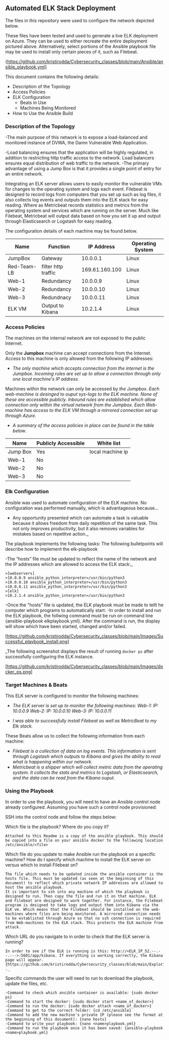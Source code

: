 ## Automated ELK Stack Deployment

The files in this repository were used to configure the network depicted below.

These files have been tested and used to generate a live ELK deployment on Azure. They can be used to either recreate the entire deployment pictured above. Alternatively, select portions of the Ansible playbook file may be used to install only certain pieces of it, such as Filebeat.

{https://github.com/kristirodda/Cybersecurity_classes/blob/main/Ansible/ansible_playbook.yml}

This document contains the following details:
- Description of the Topology
- Access Policies
- ELK Configuration
  - Beats in Use
  - Machines Being Monitored
- How to Use the Ansible Build


### Description of the Topology

-The main purpose of this network is to expose a load-balanced and monitored instance of DVWA, the Damn Vulnerable Web Application.

-Load balancing ensures that the application will be highly regulated, in addition to restricting http traffic access to the network. Load balancers ensures equal distribution of web traffic to the network.
-The primary advantage of using a Jump Box is that it provides a single point of entry for an entire network.

Integrating an ELK server allows users to easily monitor the vulnerable VMs for changes to the operating system and logs each event. Filebeat is designed to record logs from computers that you set up such as log files, it also collects log events and outputs them into the ELK stack for easy reading. Where as Metricbeat records statistics and metrics from the operating system and services which are running on the server. Much like Filebeat, Metricbeat will output data based on how you set it up and output through Elasticsearch or Logstash for easy reading.

The configuration details of each machine may be found below.

| Name          | Function            | IP Address     | Operating System |
|----------     |---------            |------------    |------------------|
| JumpBox       | Gateway             | 10.0.0.1       | Linux            |
| Red-Team-LB   | filter http traffic | 169.61.160.100 | Linux            |
| Web-1         | Redundancy          | 10.0.0.9       | Linux            |
| Web-2         | Redundancy          | 10.0.0.10      | Linux            |
| Web-3         | Redundnacy          | 10.0.0.11      | Linux            |
| ELK VM        | Output to Kibana    | 10.2.1.4       | Linux            |

### Access Policies
The machines on the internal network are not exposed to the public Internet. 

Only the **Jumpbox** machine can accept connections from the Internet. Access to this machine is only allowed from the following IP addresses:
  - _The only machine which accepts connection from the internet is the Jumpbox. Incoming rules are set up to allow a connection through only one local machine's IP address._

Machines within the network can only be accessed by _the Jumpbox_.
  _Each web-machine is desinged to ouput sys-logs to the ELK machine. None of these are accessible publicly. Inbound rules are established which allow connection only within the virtual network from the Jumpbox. Each Web-machine has access to the ELK VM through a mirrored connection set up through Azure._

  - _A summary of the access policies in place can be found in the table below._

| Name          | Publicly Accessible | White list 
|----------     |---------            |------------    
| Jump Box      | Yes                 | local machine ip 
| Web-1         | No                  |        
| Web-2         | No                  |   
| Web-3         | No                  |      


### Elk Configuration

Ansible was used to automate configuration of the ELK machine. No configuration was performed manually, which is advantageous because...
  - Any opportunity presented which can automate a task is valuable because it allows freedom from daily repetition of the same task. This not only improves productivity, but it also removes variables for mistakes based on repetitve action._

The playbook implements the following tasks:
The following bulletpoints will describe how to implement the elk-playbook

  -The “hosts” file must be updated to reflect the name of the network and the IP addresses which are allowed to access the ELK stack:_


    >[webservers] 
    >10.0.0.9 ansible_python_interpreter=/usr/bin/python3 
    >10.0.0.10 ansible_python_interpreter=/usr/bin/python3 
    >10.0.0.11 ansible_python_interpreter=/usr/bin/python3
    >[elk] 
    >10.2.1.4 ansible_python_interpreter=/usr/bin/python3 
    
    
-Once the "hosts" file is updated, the ELK playbook must be made to tellt he computer which programs to automatically start:
-In order to install and run the ELK playbook, the follwing command must be run on command line {ansible-playbook elkplaybook.yml}. After the command is run, the display will show which have been started, changed and/or failed.


[https://github.com/kristirodda/Cybersecurity_classes/blob/main/Images/Successful_playbook_install.png]
  

_The following screenshot displays the result of running `docker ps` after successfully configuring the ELK instance.

[https://github.com/kristirodda/Cybersecurity_classes/blob/main/Images/docker_ps.png]

### Target Machines & Beats
This ELK server is configured to monitor the following machines:
- _The ELK server is set up to monitor the following machines:_
    _Web-1: IP: 10.0.0.9_
    _Web-2: IP: 10.0.0.10_
    _Web-3: IP: 10.0.0.11_
    
- _I was able to successfully install Filebeat as well as MetricBeat to my Elk stack._

These Beats allow us to collect the following information from each machine:
- _Filebeat is a collection of data on log events. This information is sent through Logstash which outputs to Kibana and gives the ability to read what is happening within our network._
- _Metricbeat is a shipper which will collect metric data from the operating system. It collects the stats and metrics to Logstash, or Elasticsearch, and the data can be read from the Kibana ouput._

### Using the Playbook
In order to use the playbook, you will need to have an Ansible control node already configured. Assuming you have such a control node provisioned: 

SSH into the control node and follow the steps below:

Which file is the playbook? Where do you copy it?
 
    Attached to this Readme is a copy of the ansible playbook. This should be copied into a file on your ansible docker to the following location /etc/ansible/<file>

Which file do you update to make Ansible run the playbook on a specific machine? How do I specify which machine to install the ELK server on versus which to install Filebeat on?

    The file which needs to be updated inside the ansible container is the hosts file. This must be updated (as seen at the beginning of this document) to reflect which private network IP addresses are allowed to host the ansible playbook.
    It is important to ssh into any machine of which the playbook is designed to run. Then copy the file and run it on that machine. ELK and Filebeat are designed to work together. For instance, the Filebeat program is designed to take logs and output them into Kibana via the ELK vm. Which means that the Filebeat should be installed on the web-machines where files are being monitored. A mirrored connection needs to be establisted through Azure so that no ssh connection is required from Web-machines to the ELK stack. This protects the ELK machine from attack. 

Which URL do you navigate to in order to check that the ELK server is running?

    In order to see if the ELK is running is this: http://<ELK_IP_52.--.--.--->:5601/app/kibana. If everything is working correctly, the Kibana page will appear. 
    {https://github.com/kristirodda/Cybersecurity_classes/blob/main/Exploring%20Kibana/Kibana_Logs/Kibana_homepage_Successful_ELK_Launch.png} ._

Specific commands the user will need to run to download the playbook, update the files, etc.

    -Command to check which ansible container is available: {sudo docker ps}
    -Command to start the docker: {sudo docker start <name_of_docker>}
    -Command to run the docker: {sudo docker attach <name_of_docker>}
    -Command to get to the correct folder: {cd /etc/ansible}
    -Command to add the new machine's private IP (please see the format at the beginning of this document): {nano hosts}
    -Command to write your playbook: {nano <name>playbook.yml}
    -Command to run the playbook once it has been saved: {ansible-playbook <name>playbook.yml}
